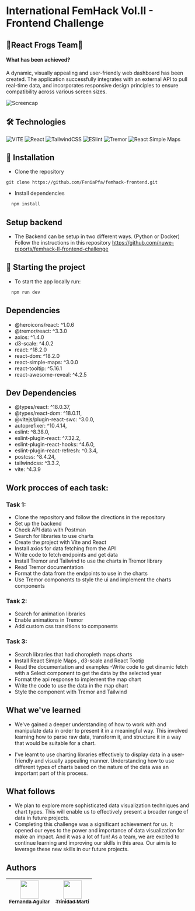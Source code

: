 # International FemHack Vol.II - Frontend Challenge

## 🐸React Frogs Team🐸

#### What has been achieved?

A dynamic, visually appealing and user-friendly web dashboard has been created. The application successfully integrates with an external API to pull real-time data, and incorporates responsive design principles to ensure compatibility across various screen sizes.

![Screencap](https://github.com/FeniaPfa/femhack-frontend/blob/dev/src/assets/Animation.gif?raw=true)

## 🛠 Technologies

![VITE](https://img.shields.io/badge/Vite-646CFF?style=for-the-badge&logo=vite&logoColor=white)
![React](https://img.shields.io/badge/React-20232A?style=for-the-badge&logo=react&logoColor=61DAFB)
![TailwindCSS](https://img.shields.io/badge/Tailwind_CSS-38B2AC?style=for-the-badge&logo=tailwind-css&logoColor=white)
![ESlint](https://img.shields.io/badge/Eslint-4B32C3?style=for-the-badge&logo=eslint&logoColor=white)
![Tremor](https://img.shields.io/badge/tremor-3178C6?style=for-the-badge)
![React Simple Maps](https://img.shields.io/badge/React%20Simple%20Maps-3178C6?style=for-the-badge)

## 🔧 Installation

-   Clone the repository

```
git clone https://github.com/FeniaPfa/femhack-frontend.git
```

-   Install dependencies

```bash
  npm install
```

## Setup backend

-   The Backend can be setup in two different ways. (Python or Docker)
    Follow the instructions in this repository https://github.com/nuwe-reports/femhack-II-frontend-challenge

## 🏁 Starting the project

-   To start the app locally run:

```bash
  npm run dev
```

## Dependencies

-   @heroicons/react: ^1.0.6
-   @tremor/react: ^3.3.0
-   axios: ^1.4.0
-   d3-scale: ^4.0.2
-   react: ^18.2.0
-   react-dom: ^18.2.0
-   react-simple-maps: ^3.0.0
-   react-tooltip: ^5.16.1
-   react-awesome-reveal: ^4.2.5

## Dev Dependencies

-   @types/react: ^18.0.37,
-   @types/react-dom: ^18.0.11,
-   @vitejs/plugin-react-swc: ^3.0.0,
-   autoprefixer: ^10.4.14,
-   eslint: ^8.38.0,
-   eslint-plugin-react: ^7.32.2,
-   eslint-plugin-react-hooks: ^4.6.0,
-   eslint-plugin-react-refresh: ^0.3.4,
-   postcss: ^8.4.24,
-   tailwindcss: ^3.3.2,
-   vite: ^4.3.9

## Work procces of each task:

### Task 1:

-   Clone the repository and follow the directions in the repository
-   Set up the backend
-   Check API data with Postman
-   Search for libraries to use charts
-   Create the project with Vite and React
-   Install axios for data fetching from the API
-   Write code to fetch endpoints and get data
-   Install Tremor and Tailwind to use the charts in Tremor library
-   Read Tremor documentation
-   Format the data from the endpoints to use in the charts
-   Use Tremor components to style the ui and implement the charts components

### Task 2:

-   Search for animation libraries
-   Enable animations in Tremor
-   Add custom css transitions to components

### Task 3:

-   Search libraries that had choropleth maps charts
-   Install React Simple Maps , d3-scale and React Tootip
-   Read the documentation and examples
    -Write code to get dinamic fetch with a Select component to get the data by the selected year
-   Format the api response to implement the map chart
-   Write the code to use the data in the map chart
-   Style the component with Tremor and Tailwind

## What we've learned

-   We've gained a deeper understanding of how to work with and manipulate data in order to present it in a meaningful way. This involved learning how to parse raw data, transform it, and structure it in a way that would be suitable for a chart.

-   I've learnt to use charting libraries effectively to display data in a user-friendly and visually appealing manner. Understanding how to use different types of charts based on the nature of the data was an important part of this process.

## What follows

-   We plan to explore more sophisticated data visualization techniques and chart types. This will enable us to effectively present a broader range of data in future projects.
-   Completing this challenge was a significant achievement for us. It opened our eyes to the power and importance of data visualization for make an impact. And it was a lot of fun! As a team, we are excited to continue learning and improving our skills in this area. Our aim is to leverage these new skills in our future projects.

## Authors

| [<img src="https://avatars.githubusercontent.com/u/70548022?v=4" width=50><br><sub>Fernanda Aguilar</sub>](https://github.com/feniapfa) | [<img src="https://avatars.githubusercontent.com/u/107328919?v=4" width=50><br><sub>Trinidad Martí</sub>](https://github.com/TrinidadMartiG) |
| :-------------------------------------------------------------------------------------------------------------------------------------: | :------------------------------------------------------------------------------------------------------------------------------------------: |
